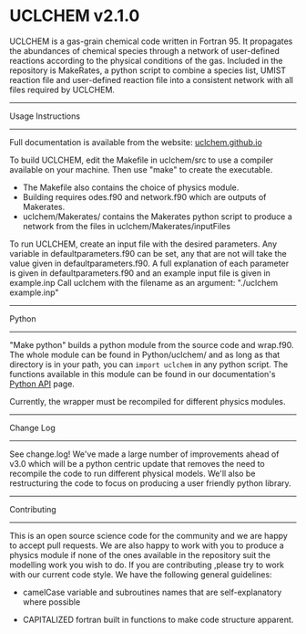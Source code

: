 # UCLCHEM v2.1.0
UCLCHEM is a gas-grain chemical code written in Fortran 95. It propagates the abundances of chemical species through a network of user-defined reactions according to the physical conditions of the gas. Included in the repository is MakeRates, a python script to combine a species list, UMIST reaction file and user-defined reaction file into a consistent network with all files required by UCLCHEM.

**************************************************************
Usage Instructions
**************************************************************

Full documentation is available from the website: [uclchem.github.io](https://uclchem.github.io)

To build UCLCHEM, edit the Makefile in uclchem/src to use a compiler available on your machine. Then use "make" to create the executable.
- The Makefile also contains the choice of physics module.
- Building requires odes.f90 and network.f90 which are outputs of Makerates.
- uclchem/Makerates/ contains the Makerates python script to produce a network from the files in uclchem/Makerates/inputFiles

To run UCLCHEM, create an input file with the desired parameters. Any variable in defaultparameters.f90 can be set, any that are not will take the value given in defaultparameters.f90.
A full explanation of each parameter is given in defaultparameters.f90 and an example input file is given in example.inp
Call uclchem with the filename as an argument: "./uclchem example.inp"

**************************************************************
Python
**************************************************************
"Make python" builds a python module from the source code and wrap.f90. The whole module can be found in Python/uclchem/ and as long as that directory is in your path, you can ```import uclchem``` in any python script. The functions available in this module can be found in our documentation's [Python API](https://uclchem.github.io/docs/pythonapi) page.

Currently, the wrapper must be recompiled for different physics modules.

**************************************************************
Change Log
**************************************************************
See change.log! We've made a large number of improvements ahead of v3.0 which will be a python centric update that removes the need to recompile the code to run different physical models. We'll also be restructuring the code to focus on producing a user friendly python library.

*************************************************************
Contributing
*************************************************************
This is an open source science code for the community and we are happy to accept pull requests. We are also happy to work with you to produce a physics module if none of the ones available in the repository suit the modelling work you wish to do. If you are contributing ,please try to work with our current code style. We have the following general guidelines:

- camelCase variable and subroutines names that are self-explanatory where possible 

- CAPITALIZED fortran built in functions to make code structure apparent.
